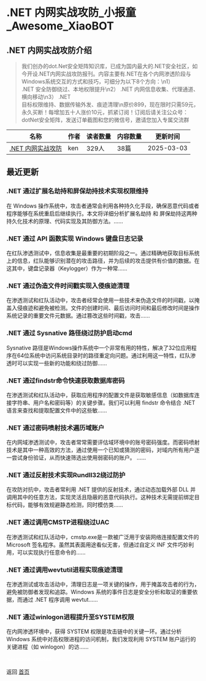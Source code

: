 # .NET 内网实战攻防_小报童_Awesome_XiaoBOT

## .NET 内网实战攻防介绍
> 我们创办的dot.Net安全矩阵知识库，已成为国内最大的.NET安全社区，如今开设.NET内网实战攻防报刊。内容主要有.NET在各个内网渗透阶段与Windows系统交互的方式和技巧，可细分为以下8个方向：\n1）  
.NET 安全防御绕过、本地权限提升\n2） .NET 内网信息收集、代理通道、横向移动\n3） .NET  
目标权限维持、数据传输外发、痕迹清理\n原价899，现在限时只需59元，永久买断！每增加五十人涨价10元，抓紧订阅！订阅后请关注公众号：dotNet安全矩阵，发送订单截图和您的微信号，邀请您加入专属交流群  
  


|名称|作者|读者数量|内容数量|更新时间|
|---|---|---|---|---|
|[.NET 内网实战攻防](https://xiaobot.net/p/dotNetAttack?refer=0b133df9-27dc-423b-8101-639049001c13)|ken|329人|38篇|2025-03-03|

## 最近更新
### .NET 通过扩展名劫持和屏保劫持技术实现权限维持

在 Windows 操作系统中，攻击者通常会利用各种持久化手段，确保恶意代码或者程序能够在系统重启后继续执行。本文将详细分析扩展名劫持 和
屏保劫持这两种持久化技术的原理、代码实现及其防御方法。......

### .NET 通过 API 函数实现 Windows 键盘日志记录

在红队渗透测试中，信息收集是最重要的初期阶段之一。通过精确地获取目标系统上的信息，红队能够识别潜在的攻击路径，并为后续的攻击提供有价值的数据。在这其中，键盘记录器（Keylogger）作为一种常......

### .NET 通过伪造文件时间戳实现入侵痕迹清理

在渗透测试和红队活动中，攻击者经常会使用一些技术来伪造文件的时间戳，以掩盖入侵痕迹和避免被检测。文件的创建时间、最后访问时间和最后修改时间是操作系统记录的重要文件元数据。通过篡改这些时间戳，攻击......

### .NET 通过 Sysnative 路径绕过防护启动cmd

Sysnative
路径是Windows操作系统中一个非常有用的特性，解决了32位应用程序在64位系统中访问系统目录时的路径重定向问题。通过利用这一特性，红队渗透时可以实现一些新的功能和绕过防御......

### .NET 通过findstr命令快速获取数据库密码

在渗透测试和红队活动中，获取应用程序的配置文件是获取敏感信息（如数据库连接字符串、用户名和密码等）的关键步骤。我们可以利用 findstr 命令结合
.NET 语言来查找和提取配置文件中的这些敏......

### .NET 通过密码喷射技术遍历域账户

在内网域渗透测试中，攻击者常常需要评估域环境中的账号密码强度。而密码喷射技术是其中一种高效的方法，通过使用一个已知或猜测的密码，对域内所有用户逐一尝试身份验证，从而快速筛选出使用弱密码的账户。
......

### .NET 通过反射技术实现Rundll32绕过防护

在攻防对抗中，攻击者常利用 .NET 提供的反射技术，通过动态加载外部 DLL
并调用其中的任意方法，实现灵活且隐蔽的恶意代码执行。这种技术无需提前绑定目标代码，能够有效规避静态检测，同时模仿类......

### .NET 通过调用CMSTP进程绕过UAC

在渗透测试和红队活动中，cmstp.exe是一款被广泛用于安装网络连接配置文件的 Microsoft 签名程序。虽然其表面用途看似无害，但通过自定义 INF
文件巧妙利用，可以实现执行任意命令的......

### .NET 通过调用wevtutil进程实现痕迹清理

在渗透测试或攻击活动中，清理日志是一项关键的操作，用于掩盖攻击者的行为，避免被防御者发现和追踪。Windows
系统的事件日志是安全分析和取证的重要依据，而通过 .NET 程序调用 wevtut......

### .NET 通过winlogon进程提升至SYSTEM权限

在内网渗透环境中，获得 SYSTEM 权限是攻击链中的关键一环。通过分析 Windows 系统中对高权限进程的访问机制，我们发现利用 SYSTEM
账户运行的关键进程（如 winlogon）的访......


<a href="https://github.com/Reno9527/awesome-xiaobot" style="color: white; text-decoration: none;">awesome-xiaobot</a>

返回 [首页](../README.md)
